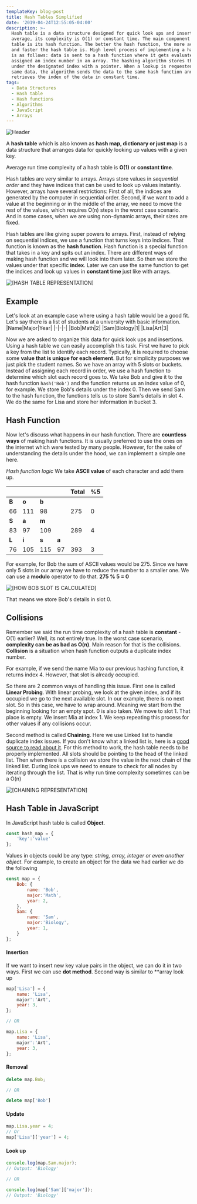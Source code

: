 ```yaml
---
templateKey: blog-post
title: Hash Tables Simplified
date: '2019-04-24T12:55:05-04:00'
description: >-
  Hash table is a data structure designed for quick look ups and insertions. On
  average, its complexity is O(1) or constant time. The main component of a hash
  table is its hash function. The better the hash function, the more accurate
  and faster the hash table is. High level process of implementing a hash table
  is as follows: data is sent to a hash function where it gets evaluated and
  assigned an index number in an array. The hashing algorithm stores the data
  under the designated index with a pointer. When a lookup is requested for the
  same data, the algorithm sends the data to the same hash function and
  retrieves the index of the data in constant time.
tags:
  - Data Structures
  - Hash table
  - Hash functions
  - Algorithms
  - JavaScript
  - Arrays
---
```


![Header](https://drive.google.com/uc?export=view&id=12wRdIT_6pVVheGUYirU9IC-9y1rfnNJd)


A **hash table** which is also known as **hash map, dictionary or just map** is a data structure that arranges data for quickly looking up values with a given key. 

Average run time complexity of a hash table is **O(1)** or **constant time**.

Hash tables are very similar to arrays. Arrays store values in *sequential order* and they have indices that can be used to look up values instantly. However, arrays have several restrictions: First of all, the indices are generated by the computer in sequential order. Second, if we want to add a value at the beginning or in the middle of the array, we need to move the rest of the values, which requires O(n) steps in the worst case scenario. And in some cases, when we are using non-dynamic arrays, their sizes are fixed.

Hash tables are like giving super powers to arrays. First, instead of relying on sequential indices, we use a function that turns keys into indices. That function is known as the **hash function**. Hash function is a special function that takes in a key and spits out an index. There are different ways of making hash function and we will look into them later. So then we store the values under that specific **index**. Later we can use the same function to get the indices and look up values in **constant time** just like with arrays.

![\[HASH TABLE REPRESENTATION\]](https://drive.google.com/uc?export=view&id=1635OD3TpZcyxabu8cTlnz5M_am-SLP5L)

## Example
Let's look at an example case where using a hash table would be a good fit. Let's say there is a list of students at a university with basic information.
|Name|Major|Year|
|-|-|-|
|Bob|Math|2|
|Sam|Biology|1|
|Lisa|Art|3|

Now we are asked to organize this data for quick look ups and insertions. Using a hash table we can easily accomplish this task. First we have to pick a key from the list to identify each record. Typically, it is required to choose some **value that is unique for each element**. But for simplicity purposes we just pick the student names.
So we have an array with 5 slots or buckets. Instead of assigning each record in order, we use a hash function to determine which slot each record goes to.
We take Bob and give it to the hash function `hash('Bob')` and the function returns us an index value of 0, for example. We store Bob's details under the index 0. Then we send Sam to the hash function, the functions tells us to store Sam's details in slot 4. We do the same for Lisa and store her information in bucket 3.

## Hash Function
Now let's discuss what happens in our hash function. There are **countless ways** of making hash functions. It is usually preferred to use the ones on the internet which were tested by many people. However, for the sake of understanding the details under the hood, we can implement a simple one here.

*Hash function logic*
We take **ASCII value** of each character and add them up.

|||||Total|%5|
|--|--|--|--|--|--|
| **B** | **o** |**b**||
|66|111|98||275|0|
|**S**|**a**|**m**|
|83|97|109||289|4|
|**L**|**i**|**s**|**a**|
|76|105|115|97|393|3|

For example, for Bob the sum of ASCII values would be 275. Since we have only 5 slots in our array we have to reduce the number to a smaller one. We can use a **modulo** operator to do that.
**275 % 5 = 0**

![\[HOW BOB SLOT IS CALCULATED\]](https://drive.google.com/uc?export=view&id=1Vhpw4BgKCmzcUePZW7FOfOxbfQaaue_t)

That means we store Bob's details in slot 0.

## Collisions
Remember we said the run time complexity of a hash table is **constant** - O(1) earlier? Well, its not entirely true. In the worst case scenario, **complexity can be as bad as O(n)**. Main reason for that is the collisions. **Collision** is a situation when hash function outputs a duplicate index number. 

For example, if we send the name Mia to our previous hashing function, it returns index 4. However, that slot is already occupied.

So there are 2 common ways of handling this issue. First one is called **Linear Probing**.
With linear probing, we look at the given index, and if its occupied we go to the next available slot. In our example, there is no next slot. So in this case, we have to wrap around. Meaning we start from the beginning looking for an empty spot. 0 is also taken. We move to slot 1. That place is empty. We insert Mia at index 1. We keep repeating this process for other values if any collisions occur.

Second method is called **Chaining**. Here we use Linked list to handle duplicate index issues. If you don't know what a linked list is, here is a [good source to read about it](https://www.geeksforgeeks.org/linked-list-set-1-introduction/). 
For this method to work, the hash table needs to be properly implemented. All slots should be pointing to the head of the linked list. Then when there is a collision we store the value in the next chain of the linked list. During look ups we need to ensure to check for all nodes by iterating through the list. That is why run time complexity sometimes can be a O(n)

![\[CHAINING REPRESENTATION\]](https://drive.google.com/uc?export=view&id=1gMOohdCIAWxALydxfDKMcZUqhH5YOlc7)

## Hash Table in JavaScript
In JavaScript hash table is called **Object**.
```js
const hash_map = {
	'key':'value'
};
```
Values in objects could be any type: *string, array, integer or even another object*.  For example, to create an object for the data we had earlier we do the following
```js
const map = {
	Bob: {
		name: 'Bob',
		major:'Math',
		year: 2,
	},
	Sam: {
		name: 'Sam',
		major:'Biology',
		year: 1,
	}
};
```
#### Insertion
If we want to insert new key value pairs in the object, we can do it in two ways. First we can use **dot method**. Second way is similar to **array look up
```js
map['Lisa'] = {
	name: 'Lisa',
	major':'Art',
	year: 3,
};

// OR

map.Lisa = {
	name: 'Lisa',
	major':'Art',
	year: 3,
};
```
#### Removal
```js
delete map.Bob;

// OR

delete map['Bob']
```

#### Update
```js
map.Lisa.year = 4;
// Or
map['Lisa']['year'] = 4;
```

#### Look up
```js
console.log(map.Sam.major);
// Output: 'Biology'

// OR

console.log(map['Sam']['major']);
// Output: 'Biology'
```
